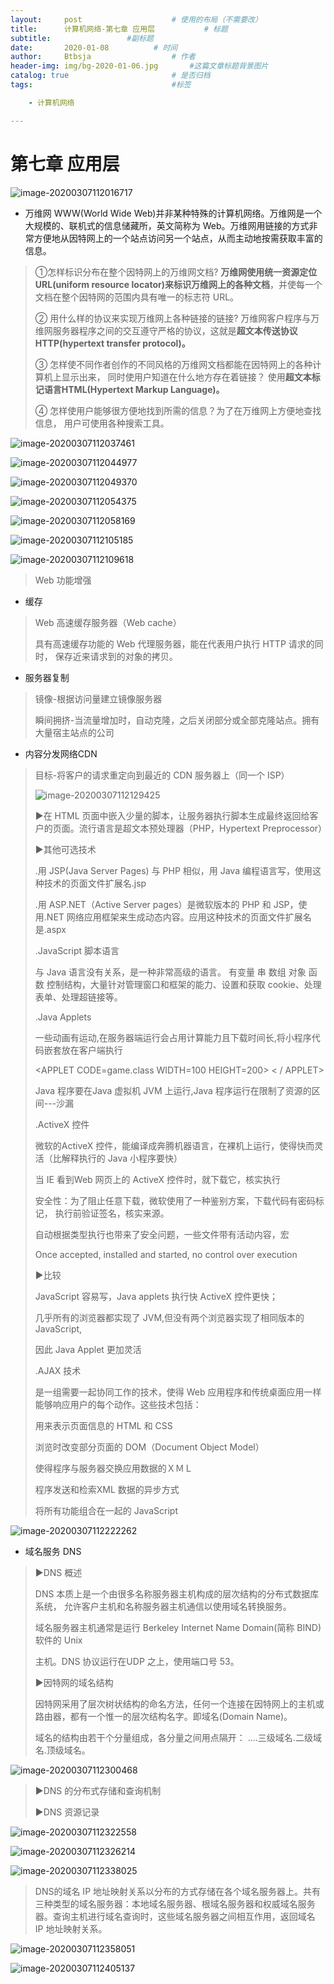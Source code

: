 ```yaml
---
layout:     post   				    # 使用的布局（不需要改）
title:      计算机网络-第七章 应用层		    # 标题 
subtitle:                 #副标题
date:       2020-01-08			# 时间
author:     Btbsja					# 作者
header-img: img/bg-2020-01-06.jpg 	    #这篇文章标题背景图片
catalog: true 						# 是否归档
tags:								#标签

    - 计算机网络

---
```

# 第七章 应用层

![image-20200307112016717](https://cdn.jsdelivr.net/gh/btbsja/btbsjaimg@master/img202003/07/112022-467579.png)

-   万维网 WWW(World Wide Web)并非某种特殊的计算机网络。万维网是一个大规模的、联机式的信息储藏所，英文简称为 Web。万维网用链接的方式非常方便地从因特网上的一个站点访问另一个站点，从而主动地按需获取丰富的信息。

> ①怎样标识分布在整个因特网上的万维网文档? **万维网使用统一资源定位URL(uniform resource locator)来标识万维网上的各种文档**，并使每一个文档在整个因特网的范围内具有唯一的标志符 URL。
>
> ② 用什么样的协议来实现万维网上各种链接的链接? 万维网客户程序与万维网服务器程序之间的交互遵守严格的协议，这就是**超文本传送协议 HTTP(hypertext transfer protocol)。**
>
> ③ 怎样使不同作者创作的不同风格的万维网文档都能在因特网上的各种计算机上显示出来， 同时使用户知道在什么地方存在着链接？ 使用**超文本标记语言HTML(Hypertext Markup Language)。**
>
> ④ 怎样使用户能够很方便地找到所需的信息？为了在万维网上方便地查找信息， 用户可使用各种搜索工具。

![image-20200307112037461](https://cdn.jsdelivr.net/gh/btbsja/btbsjaimg@master/img202003/07/112038-795347.png)

![image-20200307112044977](https://cdn.jsdelivr.net/gh/btbsja/btbsjaimg@master/img202003/07/112435-141066.png)

![image-20200307112049370](https://cdn.jsdelivr.net/gh/btbsja/btbsjaimg@master/img202003/07/112438-939912.png)

![image-20200307112054375](https://cdn.jsdelivr.net/gh/btbsja/btbsjaimg@master/img202003/07/112441-359629.png)

![image-20200307112058169](https://cdn.jsdelivr.net/gh/btbsja/btbsjaimg@master/img202003/07/112101-842918.png)

![image-20200307112105185](https://cdn.jsdelivr.net/gh/btbsja/btbsjaimg@master/img202003/07/112110-620001.png)

![image-20200307112109618](https://cdn.jsdelivr.net/gh/btbsja/btbsjaimg@master/img202003/07/112114-635242.png)

> Web 功能增强

-   缓存

> Web 高速缓存服务器（Web cache）
>
> 具有高速缓存功能的 Web 代理服务器，能在代表用户执行 HTTP 请求的同时， 保存近来请求到的对象的拷贝。

-   服务器复制

> 镜像-根据访问量建立镜像服务器
>
> 瞬间拥挤-当流量增加时，自动克隆，之后关闭部分或全部克隆站点。拥有大量宿主站点的公司

-   内容分发网络CDN

> 目标-将客户的请求重定向到最近的 CDN 服务器上（同一个 ISP）
>
> ![image-20200307112129425](https://cdn.jsdelivr.net/gh/btbsja/btbsjaimg@master/img202003/07/112133-551636.png)
>
> ▶在 HTML 页面中嵌入少量的脚本，让服务器执行脚本生成最终返回给客户的页面。流行语言是超文本预处理器（PHP，Hypertext Preprocessor）
>
> ▶其他可选技术
>
> .用 JSP(Java Server Pages) 与 PHP 相似，用 Java 编程语言写，使用这种技术的页面文件扩展名.jsp
>
> .用 ASP.NET（Active Server pages）是微软版本的 PHP 和 JSP，使用.NET 网络应用框架来生成动态内容。应用这种技术的页面文件扩展名是.aspx
>
> .JavaScript 脚本语言
>
> 与 Java 语言没有关系，是一种非常高级的语言。 有变量 串 数组 对象 函数 控制结构，大量针对管理窗口和框架的能力、设置和获取 cookie、处理表单、处理超链接等。
>
> .Java Applets
>
> 一些动画有运动,在服务器端运行会占用计算能力且下载时间长,将小程序代码嵌套放在客户端执行
>
> \<APPLET CODE=game.class WIDTH=100 HEIGHT=200\> \< / APPLET\>
>
> Java 程序要在Java 虚拟机 JVM 上运行,Java 程序运行在限制了资源的区间---沙漏
>
> .ActiveX 控件
>
> 微软的ActiveX 控件，能编译成奔腾机器语言，在裸机上运行，使得快而灵活（比解释执行的 Java 小程序要快）
>
> 当 IE 看到Web 网页上的 ActiveX 控件时，就下载它，核实执行
>
> 安全性：为了阻止任意下载，微软使用了一种鉴别方案，下载代码有密码标记， 执行前验证签名，核实来源。
>
> 自动根据类型执行也带来了安全问题，一些文件带有活动内容，宏
>
> Once accepted, installed and started, no control over execution
>
> ▶比较
>
> JavaScript 容易写，Java applets 执行快 ActiveX 控件更快；
>
> 几乎所有的浏览器都实现了 JVM,但没有两个浏览器实现了相同版本的 JavaScript,
>
> 因此 Java Applet 更加灵活
>
> .AJAX 技术
>
> 是一组需要一起协同工作的技术，使得 Web 应用程序和传统桌面应用一样能够响应用户的每个动作。这些技术包括：
>
> 用来表示页面信息的 HTML 和 CSS
>
> 浏览时改变部分页面的 DOM（Document Object Model） 
>
> 使得程序与服务器交换应用数据的ＸＭＬ
>
> 程序发送和检索XML 数据的异步方式
>
> 将所有功能组合在一起的 JavaScript

![image-20200307112222262](https://cdn.jsdelivr.net/gh/btbsja/btbsjaimg@master/img202003/07/112223-865226.png)

-   域名服务 DNS

> ▶DNS 概述
>
> DNS 本质上是一个由很多名称服务器主机构成的层次结构的分布式数据库系统， 允许客户主机和名称服务器主机通信以使用域名转换服务。
>
> 域名服务器主机通常是运行 Berkeley Internet Name Domain(简称 BIND)软件的 Unix
>
> 主机。DNS 协议运行在UDP 之上，使用端口号 53。
>
> ▶因特网的域名结构
>
> 因特网采用了层次树状结构的命名方法，任何一个连接在因特网上的主机或路由器，都有一个惟一的层次结构名字。即域名(Domain Name)。
>
> 域名的结构由若干个分量组成，各分量之间用点隔开： ....三级域名.二级域名.顶级域名。
>



![image-20200307112300468](https://cdn.jsdelivr.net/gh/btbsja/btbsjaimg@master/img202003/07/112301-637000.png)

> ▶DNS 的分布式存储和查询机制
>
> ▶DNS 资源记录

![image-20200307112322558](upload\image-20200307112322558.png)



![image-20200307112326214](https://cdn.jsdelivr.net/gh/btbsja/btbsjaimg@master/img202003/07/112329-344902.png)

![image-20200307112338025](upload\image-20200307112338025.png)

> DNS的域名 IP 地址映射关系以分布的方式存储在各个域名服务器上。共有三种类型的域名服务器：本地域名服务器、根域名服务器和权威域名服务器。查询主机进行域名查询时，这些域名服务器之间相互作用，返回域名 IP 地址映射关系。

![image-20200307112358051](https://cdn.jsdelivr.net/gh/btbsja/btbsjaimg@master/img202003/07/112402-226380.png)

![image-20200307112405137](https://cdn.jsdelivr.net/gh/btbsja/btbsjaimg@master/img202003/07/112411-89226.png)